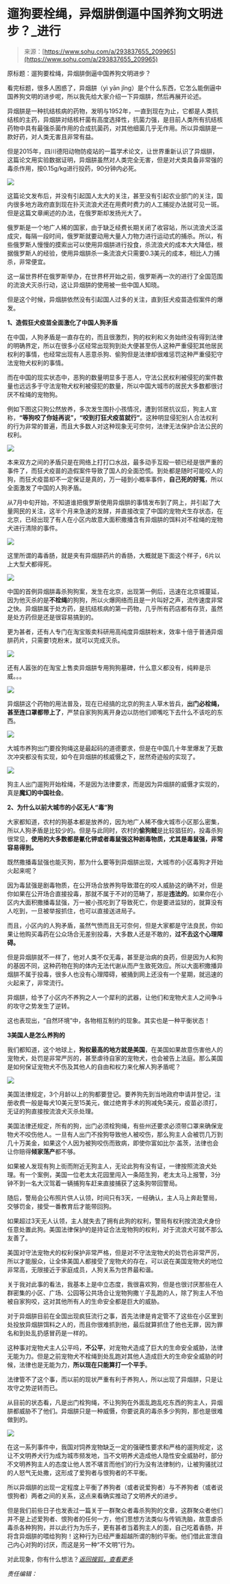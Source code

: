 <!--yml
category: 未分类
date: 2022-10-30 20:45:48
-->

# 遛狗要栓绳，异烟肼倒逼中国养狗文明进步？_进行

> 来源：[https://www.sohu.com/a/293837655_209965](https://www.sohu.com/a/293837655_209965)

原标题：遛狗要栓绳，异烟肼倒逼中国养狗文明进步？

看完标题，很多人困惑了，异烟肼（yì yān jǐng）是个什么东西，它怎么能倒逼中国养狗文明的进步呢，所以我先给大家介绍一下异烟肼，然后再展开论述。

异烟肼是一种抗结核病的药物，发明与1952年，一直到现在为止，它都是人类抗结核的主药，异烟肼对结核杆菌有高度选择性，抗菌力强，是目前人类所有抗结核药物中具有最强杀菌作用的合成抗菌药，对其他细菌几乎无作用。所以异烟肼是一款好药，对人类无害且非常有益。

但是2015年，四川德阳动物防疫站的一篇学术论文，让世界重新认识了异烟肼，这篇论文用实验数据证明，异烟肼虽然对人类完全无害，但是对犬类具备非常强的毒杀作用，按0.15g/kg进行投药，90分钟内必死。

![](img/621dfdb2644bfbf4f4f12be3ad46e46d.png)

这篇论文发布后，并没有引起国人太大的关注，甚至没有引起农业部门的关注，国内很多地方政府直到现在扑灭流浪犬还在用费时费力的人工捕捉办法就可见一斑。但是这篇文章阐述的办法，在俄罗斯却发扬光大了。

俄罗斯是一个地广人稀的国家，由于缺乏经费长期关闭了收容站，所以流浪犬泛滥成灾，每隔一段时间，俄罗斯就要动用大量人力物力进行运动式的捕杀。所以，有些俄罗斯人慢慢的摸索出可以使用异烟肼进行投食，杀流浪犬的成本大大降低，根据俄罗斯人的经验，使用异烟肼杀一条流浪犬只需要0.3美元的成本，相比人力捕杀，非常便宜。

这一届世界杯在俄罗斯举办，在世界杯开始之前，俄罗斯再一次的进行了全国范围的流浪犬灭杀行动，这让异烟肼的使用被一些中国人知晓。

但是这个时候，异烟肼依然没有引起国人过多的关注，直到狂犬疫苗造假案件的爆发。

**1、造假狂犬疫苗全面激化了中国人狗矛盾**

在中国，人狗矛盾是一直存在的，而且很激烈，狗的权利和义务始终没有得到法律的明确界定，所以在很多小区经常出现狗到处大便甚至伤人这种严重侵犯其他居民权利的事情，也经常出现有人恶意杀狗、偷狗但是法律却很难惩罚这种严重侵犯守法宠物犬权利的事情。

而在中国的现实状态中，恶狗的数量明显多于恶人，守法公民权利被侵犯的案件数量也远远多于守法宠物犬权利被侵犯的数量，所以中国大城市的居民大多数都很讨厌不栓绳的宠物狗。

例如下图这只狗公然放养，多次发生围扑小孩情况，遭到邻居抗议后，狗主人宣称，**“等狗咬了你娃再说”，“咬到打狂犬疫苗就行”**。这种明显侵犯别人合法权利的行为非常的普遍，而且大多数人对这种现象无可奈何，法律无法保护合法公民的权利。

![](img/e552660dd9ad5391dae4be661d921ee4.png)

本来双方之间的矛盾只是在网络上打打口水战，最多动手互殴一顿已经是很严重的事件了，而狂犬疫苗的造假案件导致了国人的全面恐慌。到处都是随时可能咬人的狗，而狂犬疫苗却不一定保证是真的，万一碰到小概率事件，**自己死的好冤**，所以全面激发了中国的人狗矛盾。

从7月中旬开始，不知道谁把俄罗斯使用异烟肼的事情发布到了网上，并引起了大量网民的关注，这半个月来急速的发酵，并直接改变了中国的宠物犬生存状态，在北京，已经出现了有人在小区内故意大面积撒播含有异烟肼的饵料对不栓绳的宠物犬进行清除的事件。

![](img/f3e006892ce259f6883e871e9d6a0559.png)

这里所谓的毒香肠，就是夹有异烟肼药片的香肠，大概就是下面这个样子，6片以上大型犬都得死。

![](img/a41771b8d8093dd430221ad829f88bad.png)

中国的首例异烟肼毒杀狗狗案，发生在北京，出现第一例后，迅速在北京城蔓延，因为他灭杀的是**不栓绳**的狗狗，所以火爆网络而且是一片叫好之声，流传速度非常之快。异烟肼属于处方药，是抗结核病的第一药物，几乎所有药店都有存货，虽然是处方药但是还是很容易搞到的。

更为甚者，还有人专门在淘宝贩卖科研用高纯度异烟肼粉末，效率十倍于普通异烟肼药片，只需要1克粉末，就可以完成灭杀。

![](img/5b76b84be2df29ec896ddf0ec9b991eb.png)

还有人嚣张的在淘宝上售卖异烟肼专用狗狗墓碑，什么意义都没有，纯粹是示威。。。

![](img/35eb2336a9700f65324daa0d5f3c9f7a.png)

异烟肼这个药物的用法普及，现在已经搞的北京的狗主人草木皆兵，**出门必栓绳，甚至连口罩都带上了**，严禁自家狗狗离开身边以防他们顺嘴吃下去什么不该吃的东西。

![](img/55a24d6d13bfcf3bb12683ce8296f777.png)

大城市养狗出门要拴狗绳这是最起码的道德要求，但是在中国几十年里爆发了无数次冲突都没有实现，如今在异烟肼的核威慑之下，居然奇迹般的实现了。

![](img/d8062ce7a6d26fbd8f5539677d22c319.png)

狗主人出门遛狗开始栓绳，不是因为法律要求，而是因为异烟肼的威慑才实现的，真是**魔幻的中国社会**。

**2、为什么以前大城市的小区无人“毒”狗**

大家都知道，农村的狗基本都是放养的，因为地广人稀不像大城市小区那么密集，所以人狗矛盾是比较少的。但是与此同时，农村的**偷狗贼**是比较猖狂的，投毒杀狗很常见，**使用的大多数都是氰化钾或者毒鼠强这种剧毒物质，尤其是毒鼠强，非常容易得到。**

既然撒播毒鼠强也能灭狗，那为什么要等到异烟肼出现，大城市的小区毒狗才开始火起来呢？

因为毒鼠强是剧毒物质，在公开场合放养狗导致潜在的咬人威胁这的确不对，但是你如果在公开场合直接投毒，那就不属于不对的范畴了，那是**违法的**。如果你在小区内大面积撒播毒鼠强，万一被小孩吃到了导致死亡，你是要进监狱的，就算没有人吃到，一旦被举报抓住，也可以直接送进局子。

而且，小区内的人狗矛盾，虽然气愤而且无可奈何，但是大家都是守法良民，你如果让他购买毒药在公众场合无差别投毒，大多数人还是不敢的，**过不去这个心理障碍。**

但是异烟肼就不一样了，他对人类不仅无毒，甚至是治病的良药，但是因为人和狗的基因不同，这种药物在狗的体内无法代谢从而产生致死效应。所以大面积撒播异烟肼不属于投毒，很多人也没有心理障碍，被捅到网上还没有一个星期，就迅速的火起来了，非常流行。

异烟肼，给予了小区内不养狗之人一个犀利的武器，让他们和宠物犬主人之间争斗的攻守之势发生了逆转。

这也表现出，“自然环境”中，各物相互制约的现象。其实也是一种平衡状态！

**3美国人是怎么养狗的**

我们都知道，这个地球上，**狗权最高的地方就是美国**，在美国如果故意伤害他人的宠物犬，处罚是非常严厉的，甚至虐待自家的宠物犬，也会被告上法庭。那么美国是如何保证宠物犬不伤及其他人的自由和权力来化解人狗矛盾呢？

![](img/961e94d014c40b9433ff76991b867266.png)

美国法律规定，3个月龄以上的狗都要登记。要养狗先到当地政府申请并登记，注册收费一般是每犬10美元至15美元，做过绝育手术的狗减免5美元，疫苗必须打，无证的狗直接按流浪犬灭杀处理。

美国法律还规定，所有的狗，出门必须栓狗绳，有些州还要求必须带口罩来确保宠物犬不咬伤他人。一旦有人出门不拴狗导致他人被咬伤，那么狗主人会被罚几万到几十万美金，如果这个人因为被狗咬伤而致病，即使你富如比尔·盖茨，法律也会让你赔得**倾家荡产**都不够。

如果被人发现有狗上街而附近无狗主人，无论此狗有没有证，一律按照流浪犬处理。有一个案例，美国一位老太太花园里闯入一条陌生狗，老太太马上报警，3分钟不到一名大汉驾着一辆捕狗车赶来直接捕获了这条狗带回警局。

随后，警局会公布照片供人认领，时间只有3天，一经确认，主人马上奔赴警局，交够罚金，接受一番教育后才能带回狗。

如果超过3天无人认领，主人就失去了拥有此狗的权利，警局有权利按流浪犬身份任意处置此狗。美国法律保护的是持证合法宠物狗的权利，对于流浪犬可就不那么友善了。

美国对守法宠物犬的权利保护非常严格，但是对不守法宠物犬的处罚也非常严厉，所以才能服众，让全体美国人都接受了宠物犬的存在，可以说在美国宠物犬的地位非常高，无限接近于家庭成员，人狗关系为世界最和谐。

关于我对此事的看法，我基本上是中立态度，我很喜欢狗，但是也很讨厌那些在人群密集的小区、广场、公园等公共场合让宠物狗撒丫子乱跑的人，除了狗主人不怕被自家狗咬，这对其他所有人的生命安全都是巨大的威胁。

对于异烟肼目前在全国出现疯狂流行之事，首先法律是肯定管不了这些在小区里到处投放异烟肼饵料之人的，而且你很难抓到他，最后就算抓住了他也无罪，因为罪名和到处乱扔感冒药是一样的。

这种事对宠物犬主人公平吗，**不公平**，对宠物犬造成了巨大的生命安全威胁，法律无能为力。但是之前宠物犬不栓绳到处乱跑对其他人造成巨大的生命安全威胁的时候，法律也是无能为力，**所以现在只能算打一个平手**。

法律管不了这个事，而以前的现状严重有利于养狗人，所以出现了异烟肼，只是让攻守之势逆转而已。

从目前的状态看，凡是出门栓狗绳，不让狗狗在外面乱跑乱吃东西的狗主人，异烟肼都威胁不了他们。异烟肼只是一种威慑，你要说真的毒杀多少狗狗，那也是很难做到的。

![](img/019b6073a27dbe06e5d8ce2f1c820aea.png)

在这一系列事件中，我国对饲养宠物缺乏一定的强硬性要求和严格的遛狗规定，这让不文明养犬行为成为城市频发地，当不文明养犬造成他人隐性安全威胁时，部分不文明养狗主人的态度让他人苦不堪言而他们的行为没有法律制约，让被狗骚扰过的人怒气无处撒，这形成了爱狗者与恨狗者的不平衡。

所以异烟肼的出现一定程度上平衡了养狗者（或者说爱狗者）与不养狗者（或者说恨狗者）两者之间的关系，这点来看确实推动了文明养犬的进步。

但是我们前些日子也发表过一篇关于一群聚众者毒杀狗狗的文章，这群聚众者他们并不是上述爱狗者、恨狗者的任何一方，他们思想方法类似与传销洗脑，故意虐杀毒杀各种狗狗，并以此行为为乐子，更有甚者当着狗主人的面，自己吃着香肠，并将含异烟肼的喂给狗狗！这种行为已经严重超越所谓的制约平衡。他们借此宣泄自己内心对狗的讨厌，而这是另一种“不文明”行为。

对此现象，你有什么想法？[*返回搜狐，查看更多*](//www.sohu.com/?strategyid=00001 "点击进入搜狐首页")

 *责任编辑：* 